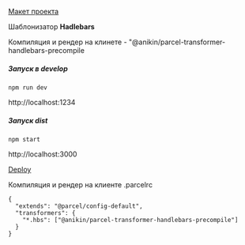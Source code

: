 [Макет проекта](https://www.figma.com/file/7XYjjppAZ95Ohc71xUSn5u/Pineapple?node-id=0%3A1&t=G6MMcIFyJkWsXjgc-0)

Шаблонизатор **Hadlebars**

Компиляция и рендер на клинете - "@anikin/parcel-transformer-handlebars-precompile

##### Запуcк в develop

```
npm run dev
```

http://localhost:1234

##### Запуск dist

```
npm start
```

http://localhost:3000

[Deploy](https://spectacular-monstera-566ed5.netlify.app/)

Компиляция и рендер на клиенте
.parcelrc

```
{
  "extends": "@parcel/config-default",
  "transformers": {
    "*.hbs": ["@anikin/parcel-transformer-handlebars-precompile"]
  }
}
```

